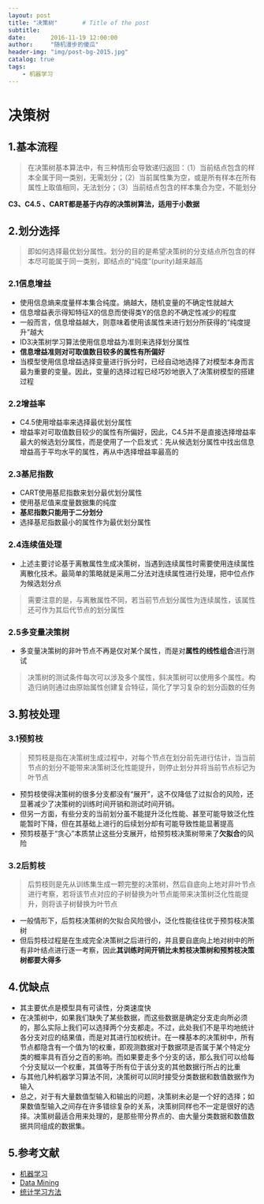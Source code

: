 ```yaml
---
layout: post
title: "决策树"       # Title of the post
subtitle:  
date:       2016-11-19 12:00:00
author:     "随机漫步的傻瓜"
header-img: "img/post-bg-2015.jpg"
catalog: true
tags:
    - 机器学习
---
```


# 决策树

## 1.基本流程
>在决策树基本算法中，有三种情形会导致递归返回：（1）当前结点包含的样本全属于同一类别，无需划分；（2）当前属性集为空，或是所有样本在所有属性上取值相同，无法划分；（3）当前结点包含的样本集合为空，不能划分

**C3、C4.5 、CART都是基于内存的决策树算法，适用于小数据**

## 2.划分选择
>即如何选择最优划分属性。划分的目的是希望决策树的分支结点所包含的样本尽可能属于同一类别，即结点的“纯度”(purity)越来越高

### 2.1信息增益
 - 使用信息熵来度量样本集合纯度。熵越大，随机变量的不确定性就越大
 - 信息增益表示得知特征X的信息而使得类Y的信息的不确定性减少的程度
 - 一般而言，信息增益越大，则意味着使用该属性来进行划分所获得的“纯度提升”越大
 - ID3决策树学习算法使用信息增益为准则来选择划分属性
 - **信息增益准则对可取值数目较多的属性有所偏好**
 - 当模型使用信息增益选择变量进行拆分时，已经自动地选择了对模型本身而言最为重要的变量。因此，变量的选择过程已经巧妙地嵌入了决策树模型的搭建过程

### 2.2增益率
- C4.5使用增益率来选择最优划分属性
- 增益率对可取值数目较少的属性有所偏好，因此，C4.5并不是直接选择增益率最大的候选划分属性，而是使用了一个启发式：先从候选划分属性中找出信息增益高于平均水平的属性，再从中选择增益率最高的

### 2.3基尼指数
- CART使用基尼指数来划分最优划分属性
- 使用基尼值来度量数据集的纯度
- **基尼指数只能用于二分划分**
- 选择基尼指数最小的属性作为最优划分属性

### 2.4连续值处理
- 上述主要讨论基于离散属性生成决策树，当遇到连续属性时需要使用连续属性离散化技术。最简单的策略就是采用二分法对连续属性进行处理，把中位点作为候选划分点
>需要注意的是，与离散属性不同，若当前节点划分属性为连续属性，该属性还可作为其后代节点的划分属性

### 2.5多变量决策树
- 多变量决策树的非叶节点不再是仅对某个属性，而是对**属性的线性组合**进行测试
>决策树的测试条件每次可以涉及多个属性，斜决策树可以使用多个属性。构造归纳则通过由原始属性创建复合特征，简化了学习复杂的划分函数的任务

## 3.剪枝处理

### 3.1预剪枝
>预剪枝是指在决策树生成过程中，对每个节点在划分前先进行估计，当当前节点的划分不能带来决策树泛化性能提升，则停止划分并将当前节点标记为叶节点

- 预剪枝使得决策树的很多分支都没有“展开”，这不仅降低了过拟合的风险，还显著减少了决策树的训练时间开销和测试时间开销。
- 但另一方面，有些分支的当前划分虽不能提升泛化性能、甚至可能导致泛化性能暂时下降，但在其基础上进行的后续划分却有可能导致性能显著提高
- 预剪枝基于“贪心”本质禁止这些分支展开，给预剪枝决策树带来了**欠拟合**的风险

### 3.2后剪枝
>后剪枝则是先从训练集生成一颗完整的决策树，然后自底向上地对非叶节点进行考察，若将该节点对应的子树替换为叶节点能带来决策树泛化性能提升，则将该子树替换为叶节点

- 一般情形下，后剪枝决策树的欠拟合风险很小，泛化性能往往优于预剪枝决策树
- 但后剪枝过程是在生成完全决策树之后进行的，并且要自底向上地对树中的所有非叶结点进行逐一考察，因此**其训练时间开销比未剪枝决策树和预剪枝决策树都要大得多**

## 4.优缺点
- 其主要优点是模型具有可读性，分类速度快
- 在决策树中，如果我们缺失了某些数据，而这些数据是确定分支走向所必须的，那么实际上我们可以选择两个分支都走。不过，此处我们不是平均地统计各分支对应的结果值，而是对其进行加权统计。在一棵基本的决策树中，所有节点都隐含有一个值为1的权重，即观测数据对于数据项是否属于某个特定分类的概率具有百分之百的影响。而如果要走多个分支的话，那么我们可以给每个分支赋以一个权重，其值等于所有位于该分支的其他数据行所占的比重
- 与其他几种机器学习算法不同，决策树可以同时接受分类数据和数值数据作为输入
- 总之，对于有大量数值型输入和输出的问题，决策树未必是一个好的选择；如果数值型输入之间存在许多错综复杂的关系，决策树同样也不一定是很好的选择。决策树最适合用来处理的，是那些带分界点的、由大量分类数据和数值数据共同组成的数据集。


## 5.参考文献
- [机器学习](https://book.douban.com/subject/26708119/)
- [Data Mining](https://book.douban.com/subject/6533777/)
- [统计学习方法](https://book.douban.com/subject/10590856/)
